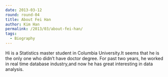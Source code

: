 ```yaml
---
date: 2013-03-12
round: round-04
title: About Fei Han
author: Kim Han
permalink: /2013/03/about-fei-han/
tags:
  - Biography
---
```

Hi is a Statistics master student in Columbia University.It seems that he is the only one who didn&#8217;t have doctor degree. For past two years, he worked in real time database industry,and now he has great interesting in data analysis.

